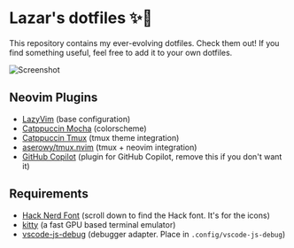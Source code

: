 # Lazar's dotfiles ✨💽

This repository contains my ever-evolving dotfiles. Check them out! If you find something useful, feel free to add it to your own dotfiles.

![Screenshot](https://i.imgur.com/Zwijh0w.png)

## Neovim Plugins

- [LazyVim](https://lazyvim.org) (base configuration)
- [Catppuccin Mocha](https://github.com/catppuccin/nvim) (colorscheme)
- [Catppuccin Tmux](https://github.com/catppuccin/tmux) (tmux theme integration)
- [aserowy/tmux.nvim](https://github.com/aserowy/tmux.nvim) (tmux + neovim integration)
- [GitHub Copilot](https://github.com/github/copilot.vim) (plugin for GitHub Copilot, remove this if you don't want it)

## Requirements

- [Hack Nerd Font](https://www.nerdfonts.com/font-downloads) (scroll down to find the Hack font. It's for the icons)
- [kitty](https://sw.kovidgoyal.net/kitty/) (a fast GPU based terminal emulator)
- [vscode-js-debug](https://github.com/microsoft/vscode-js-debug) (debugger adapter. Place in `.config/vscode-js-debug`)
